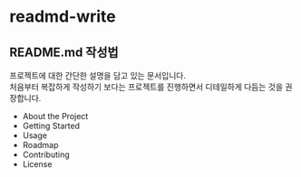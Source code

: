 # readmd-write

## README.md 작성법

프로젝트에 대한 간단한 설명을 담고 있는 문서입니다.\
처음부터 복잡하게 작성하기 보다는 프로젝트를 진행하면서 디테일하게 다듬는 것을 권장합니다.

* About the Project
* Getting Started
* Usage
* Roadmap
* Contributing
* License

